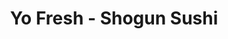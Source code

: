 ---
layout: place
title: "Yo Fresh - Shogun Sushi"
permalink: /new-york/ridgewood/yo-fresh-shogun-sushi.html
stateAbbr: NY
stateName: New York
cityName: Ridgewood
seo:
  name: "Yo Fresh - Shogun Sushi"
  type: Restaurant
  links: null
description: "Yo Fresh - Shogun Sushi serves delicious sushi in Ridgewood, New York. Try fresh Japanese dishes for a great dining experience. "
place_id: ChIJL2s9iEtdwokRsR1qHECOgPg
photos:
  - name: >-
      places/ChIJL2s9iEtdwokRsR1qHECOgPg/photos/AeeoHcJsXw3W3soj6s15t8OsTXvREYbDDLFJyzXdQvVXjXjagNuKHrJbRlRapQ-zDTw9kY9oLh5MZ-pUytwx5nFTh9qUV9vyPLe1y3Uo4SOzlZN7db4JeGBLJ3uxOHCM8XivTpsgi0bPTxmCjtJQmwhn32LVLVpA_HKg2QEzR9X7HqNfSTf5TX2CbVZC8n8LRwCBabzPC81SdgTUREPAlSy7yEqTB3WehhrvbB8miTBlGOARiZ3D881_rCynGZSXwRwy0H6fQAufLw3BceTBhuZFeiSsg5ZsHhDjxHFvoo8QdRxnHhSk67EzyAAL3sGS0msQ99vwDBC65pUsfGeOJlGps6g21p0Uun6JDbsijH-5DWZVAX09b9hHhCuWPGeccBarbFhxsSkz-guy8-Ah627sTtOE-3tCGJVsfEsEIzfELksXGj_g
    widthPx: 3072
    heightPx: 4080
    authorAttributions:
      - displayName: Jo'el
        uri: https://maps.google.com/maps/contrib/105383401680905607746
        photoUri: >-
          https://lh3.googleusercontent.com/a-/ALV-UjVrZMT35qlxZMuJDuFYytwLDgxyuXCJYw6wfqptg84LV7NNKQE54w=s100-p-k-no-mo
    flagContentUri: >-
      https://www.google.com/local/imagery/report/?cb_client=maps_api_places.places_api&image_key=!1e10!2sCIHM0ogKEICAgMCQl6qa9QE&hl=en-US
    googleMapsUri: >-
      https://www.google.com/maps/place//data=!3m4!1e2!3m2!1sCIHM0ogKEICAgMCQl6qa9QE!2e10!4m2!3m1!1s0x89c25d4b883d6b2f:0xf8808e401c6a1db1
  - name: >-
      places/ChIJL2s9iEtdwokRsR1qHECOgPg/photos/AeeoHcJtSD5fZvE47BHeItDL9lAIt6eL2yz5Ve6ycMNmofi-eGJZ1p-UTGzhR2UM00hRGLNtvV57MEB8AQNWmxL3osFuPvxNSK38xgsbEp8OqGSaTeLcd0PjYumZ-zOIFypXplmGBu8VoHNEq_Zzp3ae0Vey_z0PUU6X2ni9gRM4yDyJ2ZGltVW7V2BWaMtUaigDiksxSIYA5HpCLBo3nlpqo3UlKdh8BY4tsTno4bP3P5_EaOyXVV-Gg_ukE6tqG18collsX0BBUeEnUXoaTS9-oP930wehwSpdjKIInxSM987PxurSIeIQz2rlo6y4X5w276z72a3c5sykH_PoHQyBpTeij6bvKTWqUVpA9Zmlm3C8-3P4JdN10eNr0f6cy7i9fVgjCHjEvfC5h_UrhOtlRuA_qJVNi2elJLYLM9wbHkWzPuM
    widthPx: 3024
    heightPx: 4032
    authorAttributions:
      - displayName: Jillian Condran
        uri: https://maps.google.com/maps/contrib/115540566607836224259
        photoUri: >-
          https://lh3.googleusercontent.com/a/ACg8ocLk7t83iuqvZipJWoV2OxEGgH4bF6Jnxk9_l5YSZTB0XHk3fQ=s100-p-k-no-mo
    flagContentUri: >-
      https://www.google.com/local/imagery/report/?cb_client=maps_api_places.places_api&image_key=!1e10!2sCIHM0ogKEICAgICz3NOXpQE&hl=en-US
    googleMapsUri: >-
      https://www.google.com/maps/place//data=!3m4!1e2!3m2!1sCIHM0ogKEICAgICz3NOXpQE!2e10!4m2!3m1!1s0x89c25d4b883d6b2f:0xf8808e401c6a1db1
  - name: >-
      places/ChIJL2s9iEtdwokRsR1qHECOgPg/photos/AeeoHcKaoooDeapIBz7PLNcis6ZQ1awheYiNRpH3MmDgLadkZ0D9lZzGj1SwzHPBtSZkhJTXW17sycWT2TKfllDEfmaxZaxkQvdobHYMuliaX2KCNHQed8YROKflkzWsfR1KTSSmYAbO77tkloYlvAYYXCUzZCCKQDn0gkfJPO71XjE7GPJXhy0T6xGGPcrWhI8YuTSJXN0bfBzRpkBIP4PSN4uqKhiS8l_PAzzEYKnIOZKrdqZjouzuVwSLl2TJsalJu5bnuAvet-ugNtLTfpU1NckUp8zDKHsmca1blgGt84zS2johHrp-tOZ0lZS7V7QUlPSNG0tlqVao9LN7ENsmb8FklQetOMHbwS3lCq7VBOGqrjMeEkLGqvnfFIhbVUI8jdTfAiLEukcF6R0GCwRiHmvoL0rYHlIKTzqwf_nXzZqrOQ
    widthPx: 4080
    heightPx: 3060
    authorAttributions:
      - displayName: Onesimo Miranda
        uri: https://maps.google.com/maps/contrib/101761766580427997559
        photoUri: >-
          https://lh3.googleusercontent.com/a-/ALV-UjXWhif_G9KW-1T8elWvszTmubBGBi2Ao40796dCfEZjBbI3n43m=s100-p-k-no-mo
    flagContentUri: >-
      https://www.google.com/local/imagery/report/?cb_client=maps_api_places.places_api&image_key=!1e10!2sCIHM0ogKEICAgICD1eG1IQ&hl=en-US
    googleMapsUri: >-
      https://www.google.com/maps/place//data=!3m4!1e2!3m2!1sCIHM0ogKEICAgICD1eG1IQ!2e10!4m2!3m1!1s0x89c25d4b883d6b2f:0xf8808e401c6a1db1
  - name: >-
      places/ChIJL2s9iEtdwokRsR1qHECOgPg/photos/AeeoHcJnU3xRhNXYu-1wh23Ano9dTGY2wfSY7vGO0YdzYC4UACAzT5GHonCqO_ykMaIMaJ2-ufM1ekZMbxssvCys0xxYwSrk2LWIJCtYQ4m1OP6wBZz4xHMewwzMDE-GfCAtD6bOHghdhFpzEixckGauDXL5VFyUv09RJYI28nDtVmx-2UF6d-0UwNY2t8oaM3hEMeb1bF5QHV-h6MNK4mbwSEgZtBQ0ue3Y5JNkw-LFD7rQLK0vrCxVA9p6y0eEzdwlHFWSJj1meCN8pcKONBkWAcCPKgDh63n88ekX2QQlHFJBm12UHbtVLFDFKFyeAL3ClsfAzAet9A3rcaata8ia94V4wYD7HxQrHZIfRK-KwoTZcKpvEnQHr-smmpzxHRvZrecR9ZKNNuJQBqu9hHCb3Auj7fah4l0p8OeRptWs7AXQ3aB0
    widthPx: 3024
    heightPx: 4032
    authorAttributions:
      - displayName: Ella Chang
        uri: https://maps.google.com/maps/contrib/106966540493628474277
        photoUri: >-
          https://lh3.googleusercontent.com/a/ACg8ocIriilATSRZRAVC85BoAk7tRyVM9n23Ga4Zin3JMECBcrSE3mN4=s100-p-k-no-mo
    flagContentUri: >-
      https://www.google.com/local/imagery/report/?cb_client=maps_api_places.places_api&image_key=!1e10!2sCIHM0ogKEICAgIDryO6X8AE&hl=en-US
    googleMapsUri: >-
      https://www.google.com/maps/place//data=!3m4!1e2!3m2!1sCIHM0ogKEICAgIDryO6X8AE!2e10!4m2!3m1!1s0x89c25d4b883d6b2f:0xf8808e401c6a1db1
  - name: >-
      places/ChIJL2s9iEtdwokRsR1qHECOgPg/photos/AeeoHcLNjU9LdEwBS2lroxtN2LpXmhdwP_DCsuVanJFiQrI9lKAMZWRK6LexkC5qFqhgtJELVSvpWQd_PhtwjvOMeixDBj-WKXj-RwTtNWBFTqXryJbov-hBUiXdNa2t9mSIxWWGTmhD9qMBLcFaSYGH_ItyO8UlG5okcvE9v2_EkG5T9e9JdWkga_TN0T5J5wsYnuqmqboRJE_6s6QaZGWQg-AuODWrDgoRthzWGwbQJw2HLpZAytBCPBkrYh0w0oqdmGnuxHR71jx7Ezealeu3RYS1EXe00sFWMJwNITo21RPAugVU8yKK-m-uWxRxGM3oj2FcV-oSm9GPgrcEwhgpNLsbHOUeUpLnxjnb4Jac-stokB-UFqMSgno6Gihw4xWgPF4KiblPpSxnzUfSZolSsSzYCdwQY3yOIhY8U6KtNNIBWOS7
    widthPx: 4080
    heightPx: 2296
    authorAttributions:
      - displayName: Jasinta Kydd
        uri: https://maps.google.com/maps/contrib/117925081360353732005
        photoUri: >-
          https://lh3.googleusercontent.com/a-/ALV-UjUqwCQwGHUoGhSjBPDAl61pFblUpN5EXLzxDEjPhwwGr8ovQxTVQg=s100-p-k-no-mo
    flagContentUri: >-
      https://www.google.com/local/imagery/report/?cb_client=maps_api_places.places_api&image_key=!1e10!2sCIHM0ogKEICAgICblPm14AE&hl=en-US
    googleMapsUri: >-
      https://www.google.com/maps/place//data=!3m4!1e2!3m2!1sCIHM0ogKEICAgICblPm14AE!2e10!4m2!3m1!1s0x89c25d4b883d6b2f:0xf8808e401c6a1db1
  - name: >-
      places/ChIJL2s9iEtdwokRsR1qHECOgPg/photos/AeeoHcJ3LVbQPqRLjnHJbS6FLyPl08mmoYK5q8TrYxokbMZWrP-7c1Bad3JORetPAM3YjvT_Y5jdwpRtuLtwYk2XotgbWcGvgUZ0fwxsCol3bmoosTIGaAHRSle4ogzgC6H7pd_INl6R4HmJYLFtH-5XN3dTJwcIdcnrinPY40QMyJKVElE2OOgAEWyl_44XMLPbm9sPgVHGmguLH2_FDBS8gGXXbNg8Np-Gcd_AUzgXRPbbeHGTALx7MrMV-_RKh5wFn8RdJFvfugQIclPoK0ObXG6DrL7JEXl0zem4k28s83GDfyw1qFjiEWeVdBatAzn5D6bAiSFt1z1IaKroueOiWn9b4fM_TVsjCgzgZVEUUa_xl2cI470Kz4q9KonwYYkHyPf3es3SR4UMSXL00XsXPYrc0sg4izGA5oeWD2hk0OY
    widthPx: 3000
    heightPx: 4000
    authorAttributions:
      - displayName: shahida
        uri: https://maps.google.com/maps/contrib/114757318073126728344
        photoUri: >-
          https://lh3.googleusercontent.com/a/ACg8ocJSGPyl9CjQ_URj_ORm4onH3AV7-mqt-X9ZsLJL7JJBLwKQ2A=s100-p-k-no-mo
    flagContentUri: >-
      https://www.google.com/local/imagery/report/?cb_client=maps_api_places.places_api&image_key=!1e10!2sCIHM0ogKEICAgICKzeK9Bw&hl=en-US
    googleMapsUri: >-
      https://www.google.com/maps/place//data=!3m4!1e2!3m2!1sCIHM0ogKEICAgICKzeK9Bw!2e10!4m2!3m1!1s0x89c25d4b883d6b2f:0xf8808e401c6a1db1
  - name: >-
      places/ChIJL2s9iEtdwokRsR1qHECOgPg/photos/AeeoHcLiaFnbyRmjif-2QwJr1WpqBGn4gJ6-TFrC4BbnRMVJ3n97DZ7g40O19eMnf2MjpS37vwumWn3nDkNQbgAVluCpnmioUnA_hwVIORf-Pevst--1ufE2uV2NYFKqfUdLiY8MfRD7VD6qMhbG9KuA3PPwpK-nDQvpCxPbtUklfZYjHY3WgirGXMou1neBl0MhNaEpwANQ50EIibfY-xoyyLx__kfLTHyaKVfN5FaQ5rXJiGFFUeuWYHBCF-kNuM5rcGQdiUbhRUskjPXw-ruXCFjSSsyBKAn_nFOYtZG4n725IO8Nmi3TapLaH6Z625-t17qwRyXnxJDZmihD507Onl3w1yvnN5p81v9BigzuwzULGnjBpwLOG5n1SbOl-9SRC8Ct_4pthfeqBesWZSR2WuQ6Lytq9JCmrv45-G_y1vNtKA
    widthPx: 1920
    heightPx: 1080
    authorAttributions:
      - displayName: Jasinta Kydd
        uri: https://maps.google.com/maps/contrib/117925081360353732005
        photoUri: >-
          https://lh3.googleusercontent.com/a-/ALV-UjUqwCQwGHUoGhSjBPDAl61pFblUpN5EXLzxDEjPhwwGr8ovQxTVQg=s100-p-k-no-mo
    flagContentUri: >-
      https://www.google.com/local/imagery/report/?cb_client=maps_api_places.places_api&image_key=!1e10!2sCIHM0ogKEICAgICblPm1QA&hl=en-US
    googleMapsUri: >-
      https://www.google.com/maps/place//data=!3m4!1e2!3m2!1sCIHM0ogKEICAgICblPm1QA!2e10!4m2!3m1!1s0x89c25d4b883d6b2f:0xf8808e401c6a1db1
  - name: >-
      places/ChIJL2s9iEtdwokRsR1qHECOgPg/photos/AeeoHcJ-qyDB1S5t9DPZCH0DrWIgcSz_MVNJOx5oT0GXklY0nZMYAt4wOyPZ--Igvqc8QABJ_ztb23YonruiKcGGwFp88F7N-U3lJIK6gtcYnWAgZzSRVQRQ01MCe1mXFk1hUQi5lekZrAKVQAom8CdAq1bkli4aDj0ZyeogN1LLL9Zr_DIL2tXN5tT9qvmOHdCFw3_dqpH7ubF3HNyRvsCLm-h_iR2liJZz3R2f5BYOpVRi_ffDzx9aA-Hl8pBdF4IIxYp8OBhiN_RZbF-7UnLRxZLs9lsS6thyYGZ84WnHx8RYGcG8h1_VxRwZzcnckCw5dX3NsyCzp2xTBmvRA4PaWrC5_a895J18NuZ7L9SIM8oLkdJK-sxB2oYuAiTuKIxvg2meO4OVp2M64qxT79NJd-dNGSGXpZDrizY2slshnt5ZRA
    widthPx: 3840
    heightPx: 2160
    authorAttributions:
      - displayName: Sophia Yonkers-Talz
        uri: https://maps.google.com/maps/contrib/106107548813518429473
        photoUri: >-
          https://lh3.googleusercontent.com/a-/ALV-UjX0gZxGhwdy90OpmXGAOos2N6RLd4Ku7iwEfkRjnwc8SWJxqd0M=s100-p-k-no-mo
    flagContentUri: >-
      https://www.google.com/local/imagery/report/?cb_client=maps_api_places.places_api&image_key=!1e10!2sCIHM0ogKEICAgMDQhuGIbg&hl=en-US
    googleMapsUri: >-
      https://www.google.com/maps/place//data=!3m4!1e2!3m2!1sCIHM0ogKEICAgMDQhuGIbg!2e10!4m2!3m1!1s0x89c25d4b883d6b2f:0xf8808e401c6a1db1
  - name: >-
      places/ChIJL2s9iEtdwokRsR1qHECOgPg/photos/AeeoHcIEOW_o1USS-l8Ao2Rs2uzaCAl-HRrCcXmrdrM5vkIh20mbeZsAFGgeklhsl7Rp1iSNonCra0A8J7L09Ta5ZrPDIy-PLVVS-JsGWLcqDPypVKNzB4KCXDPM30wZUpplsud_dV6hmbXVImah4w6ZqYElTN2TPY8ay0H1bcT3FIKrXvfmvztSd5k8PYgDqkDR9WU-eQScv1zsCJwQf5cvmjE817TqNB6A92oDM4CW3Ek9HY4USLAP4p64biqxzYZo3-LqkCGuDXbXRAKzMRC83G1dXQAs5yRIMEuj14szk9lwjSl4RLSqduwzojkQUqvyfSwSDk_4-7t89ZtT5lAqShPcnePJ8t2tjPCKtlyC6TiQ5EMok4ca5kKXDW-zF7dR97RJXrCtThEO8d4XzYnO3f3ymulb3yKqhnnvY-OcIpTILIVJ
    widthPx: 4080
    heightPx: 3060
    authorAttributions:
      - displayName: Onesimo Miranda
        uri: https://maps.google.com/maps/contrib/101761766580427997559
        photoUri: >-
          https://lh3.googleusercontent.com/a-/ALV-UjXWhif_G9KW-1T8elWvszTmubBGBi2Ao40796dCfEZjBbI3n43m=s100-p-k-no-mo
    flagContentUri: >-
      https://www.google.com/local/imagery/report/?cb_client=maps_api_places.places_api&image_key=!1e10!2sCIHM0ogKEICAgICD1eG1wQE&hl=en-US
    googleMapsUri: >-
      https://www.google.com/maps/place//data=!3m4!1e2!3m2!1sCIHM0ogKEICAgICD1eG1wQE!2e10!4m2!3m1!1s0x89c25d4b883d6b2f:0xf8808e401c6a1db1
  - name: >-
      places/ChIJL2s9iEtdwokRsR1qHECOgPg/photos/AeeoHcLO-0tryxObZidAF0mybQDfo9UFKiP-xHWiPALkxnZf0HI0CqzN1vpKDZygcJBeRsEbYr9L2H-niWK5R8gE6MXxs0F867QAT4hgD9tx6E5292uDe0oVxRIzyKDQ6Q26CShMqERb9U3Sbncib72axOkFes1kBoVw4diQTObodcbmw0b2SuOG50dRXfOksBTNADN7DpvTOpd5jmyeuBo4DUGEswRxkHEDlGeL0FK3HpaRHDtRzZcpIZ7WsCTvGfpCz1xG82QY4pG68fafhio6kPLDvgNxsW8AoA7LTrBOJZdqIb4Sz1vveenmp6aiXHxFJeooIKSH0uO3T3H0K03gKqUQg7iRXTRuyhxYkqSSc1R48_ApKQ3435vbHNB-1GCrVIHyOyZbWavKmU0Gz4H_0xGAhIkvz1VevKrsRPHihu0XNl5u
    widthPx: 2048
    heightPx: 1365
    authorAttributions:
      - displayName: Yusuf Onder
        uri: https://maps.google.com/maps/contrib/112018493314170229452
        photoUri: >-
          https://lh3.googleusercontent.com/a-/ALV-UjVOruOuhj3YX_rnRupVXQMsv68Pf6JyWznpFHzFQnIqWG-SIlu1=s100-p-k-no-mo
    flagContentUri: >-
      https://www.google.com/local/imagery/report/?cb_client=maps_api_places.places_api&image_key=!1e10!2sCIHM0ogKEICAgICUuseWzgE&hl=en-US
    googleMapsUri: >-
      https://www.google.com/maps/place//data=!3m4!1e2!3m2!1sCIHM0ogKEICAgICUuseWzgE!2e10!4m2!3m1!1s0x89c25d4b883d6b2f:0xf8808e401c6a1db1
address: 54-56 Myrtle Ave, Ridgewood, NY 11385, USA
street: 54-56 Myrtle Ave
city: Ridgewood
state: NY
zip: '11385'
country: USA
neighborhood: Ridgewood
latitude: '40.699716'
longitude: '-73.908878'
accessibility_options:
  wheelchairAccessibleEntrance: true
  wheelchairAccessibleSeating: true
business_status: OPERATIONAL
name: Yo Fresh - Shogun Sushi
google_maps_links:
  directionsUri: >-
    https://www.google.com/maps/dir//''/data=!4m7!4m6!1m1!4e2!1m2!1m1!1s0x89c25d4b883d6b2f:0xf8808e401c6a1db1!3e0
  placeUri: https://maps.google.com/?cid=17906468524430859697
  writeAReviewUri: >-
    https://www.google.com/maps/place//data=!4m3!3m2!1s0x89c25d4b883d6b2f:0xf8808e401c6a1db1!12e1
  reviewsUri: >-
    https://www.google.com/maps/place//data=!4m4!3m3!1s0x89c25d4b883d6b2f:0xf8808e401c6a1db1!9m1!1b1
  photosUri: >-
    https://www.google.com/maps/place//data=!4m3!3m2!1s0x89c25d4b883d6b2f:0xf8808e401c6a1db1!10e5
primary_type: Sushi Restaurant
opening_hours:
  regular: null
  current: null
secondary_opening_hours:
  regular:
    weekdayDescriptions: null
    type: null
  current:
    weekdayDescriptions: null
    type: null
phone: null
price_level: null
price_range: null
rating: null
rating_count: 0
website: null
reviews: null
parking_options: null
payment_options: null
allow_dogs: null
curbside_pickup: null
delivery: null
dine_in: null
good_for_children: null
good_for_groups: null
good_for_sports: null
live_music: null
menu_for_children: null
outdoor_seating: null
reservable: null
restroom: null
serves_beer: null
serves_breakfast: null
serves_brunch: null
serves_cocktails: null
serves_coffee: null
serves_dinner: null
serves_dessert: null
serves_lunch: null
serves_vegetarian_food: null
serves_wine: null
takeout: null
summary: null

---